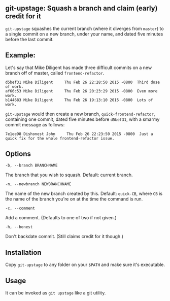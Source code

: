 ## git-upstage: Squash a branch and claim (early) credit for it

`git-upstage` squashes the current branch (where it diverges from `master`) to a single commit on a new branch, under your name, and dated five minutes before the last commit.

## Example:

Let's say that Mike Diligent has made three difficult commits on a new branch off of master, called `frontend-refactor`.

    d5bef31 Mike Diligent     Thu Feb 26 22:28:50 2015 -0800  Third dose of work.
    af66c53 Mike Diligent     Thu Feb 26 20:23:29 2015 -0800  Even more work.
    b144683 Mike Diligent     Thu Feb 26 19:13:10 2015 -0800  Lots of work.

`git-upstage` would then create a new branch, `quick-frontend-refactor`, containing one commit, dated five minutes before `d5bef31`, with a smarmy commit message as follows:

    7e1ee98 Dishonest John     Thu Feb 26 22:23:50 2015 -0800  Just a quick fix for the whole frontend-refactor issue.

## Options

    -b, --branch BRANCHNAME

The branch that you wish to squash.  Default: current branch.

    -n, --newbranch NEWBRANCHNAME

The name of the new branch created by this.  Default: `quick-CB`, where `CB` is the name of the branch you're on at the time the command is run.

    -c, --comment

Add a comment.  (Defaults to one of two if not given.)

    -h, --honest

Don't backdate commit.  (Still claims credit for it though.)

## Installation

Copy `git-upstage` to any folder on your `$PATH` and make sure it's executable.

## Usage

It can be invoked as `git upstage` like a git utility.
